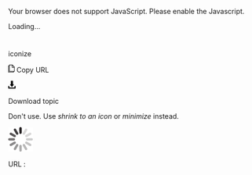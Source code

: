 Your browser does not support JavaScript. Please enable the Javascript.

Loading...

# 

iconize

![Copy URL](iconize_files/Copy.png)
Copy URL

![Download](iconize_files/Download.png)

Download topic

Don't use. Use *shrink to an icon* or *minimize* instead.

![In progress](iconize_files/activity-large.gif)

URL :
